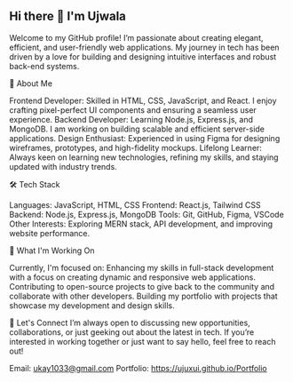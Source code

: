 ## Hi there 👋 I'm Ujwala

Welcome to my GitHub profile! 
I’m passionate about creating elegant, efficient, and user-friendly web applications. My journey in tech has been driven by a love for building and designing intuitive interfaces and robust back-end systems.

🚀 About Me

Frontend Developer: Skilled in HTML, CSS, JavaScript, and React. I enjoy crafting pixel-perfect UI components and ensuring a seamless user experience.
Backend Developer: Learning Node.js, Express.js, and MongoDB. I am working on building scalable and efficient server-side applications.
Design Enthusiast: Experienced in using Figma for designing wireframes, prototypes, and high-fidelity mockups.
Lifelong Learner: Always keen on learning new technologies, refining my skills, and staying updated with industry trends.

🛠️ Tech Stack

Languages: JavaScript, HTML, CSS
Frontend: React.js, Tailwind CSS
Backend: Node.js, Express.js, MongoDB
Tools: Git, GitHub, Figma, VSCode
Other Interests: Exploring MERN stack, API development, and improving website performance.

💼 What I'm Working On

Currently, I'm focused on:
Enhancing my skills in full-stack development with a focus on creating dynamic and responsive web applications.
Contributing to open-source projects to give back to the community and collaborate with other developers.
Building my portfolio with projects that showcase my development and design skills.

🌱 Let's Connect
I’m always open to discussing new opportunities, collaborations, or just geeking out about the latest in tech. If you’re interested in working together or just want to say hello, feel free to reach out!

Email: ukay1033@gmail.com
Portfolio: https://ujuxui.github.io/Portfolio

